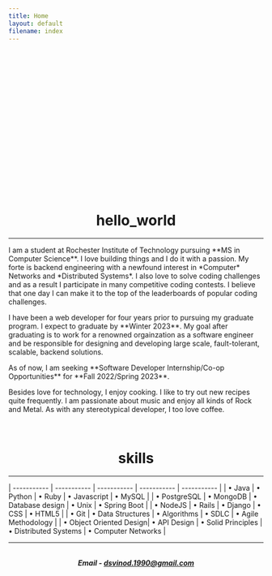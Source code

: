 ```yaml
---
title: Home 
layout: default
filename: index
--- 
```

<div style="float: left;">
<a href="/dsvinod90/pics/resume.pdf"><object style="margin-right: 30px;display:inline-block;vertical-align:middle;float:left;position:relative" data="/pics/resume.pdf" type="application/pdf" width="600" height="280" style="border-radius:1.5%"></object></a>
</div>
<div class="badge-base LI-profile-badge" data-locale="en_US" data-size="large" data-theme="dark" data-type="HORIZONTAL" data-vanity="vinoddalavai" data-version="v1" style="display:inline-block;vertical-align:middle;float:right;position:relative">
<a class="badge-base__link LI-simple-link" href="https://www.linkedin.com/in/vinoddalavai?trk=profile-badge"></a>
</div>


<div style="float: right;">

<h1 align="center"> hello_world </h1>
<hr>
<p align="justified">
I am a student at Rochester Institute of Technology pursuing **MS in Computer Science**. I love building things and I do it with a passion. My forte is backend engineering with a newfound interest in *Computer* Networks and *Distributed Systems*. I also love to solve coding challenges and as a result I participate in many competitive coding contests. I believe that one day I can make it to the top of the leaderboards of popular coding challenges.
</p>
<p>
I have been a web developer for four years prior to pursuing my graduate program. I expect to graduate by **Winter 2023**. My goal after graduating is to work for a renowned orgainzation as a software engineer and be responsible for designing and developing large scale, fault-tolerant, scalable, backend solutions. 
</p>
<p>
As of now, I am seeking **Software Developer Internship/Co-op Opportunities** for **Fall 2022/Spring 2023**.
</p>
<p>
Besides love for technology, I enjoy cooking. I like to try out new recipes quite frequently. I am passionate about music and enjoy all kinds of Rock and Metal. As with any stereotypical developer, I too love coffee.
</p>
<br/>
<h1 align="center"> skills </h1>
<hr>
| ----------- | ----------- | ----------- | ----------- | ----------- |
| • Java | • Python | • Ruby | • Javascript | • MySQL |
| • PostgreSQL | • MongoDB | • Database design | • Unix | • Spring Boot |
| • NodeJS | • Rails | • Django | • CSS | • HTML5 |
| • Git | • Data Structures | • Algorithms | • SDLC | • Agile Methodology |
| • Object Oriented Design| • API Design | • Solid Principles | • Distributed Systems | • Computer Networks |

<hr>
<br/>
<h5 style="text-align: center;margin: 0px">Email - <a href= "mailto:dsvinod.1990@gmail.com">dsvinod.1990@gmail.com</a></h5>
<br/>
</div>
